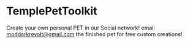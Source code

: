 # TemplePetToolkit
Create your own personal PET in our Social network!
email moddarkrevolt@gmail.com the finished pet for free custom creations!
